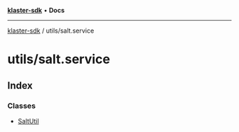 [**klaster-sdk**](../../README.md) • **Docs**

***

[klaster-sdk](../../README.md) / utils/salt.service

# utils/salt.service

## Index

### Classes

- [SaltUtil](classes/SaltUtil.md)
